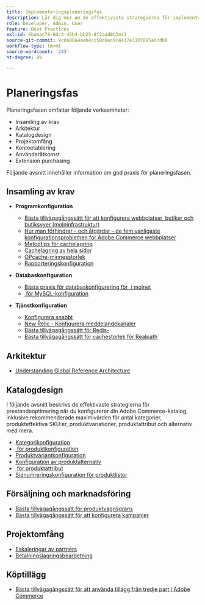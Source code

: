 ```yaml
---
title: Implementeringsplaneringsfas
description: Lär dig mer om de effektivaste strategierna för implementering i planeringsfasen av Adobe Commerce-projekt.
role: Developer, Admin, User
feature: Best Practices
exl-id: 6baeac79-8dc3-45b4-bb25-8f2add8b3443
source-git-commit: 9cda88a4aeb4cc58d8ec9c4417e3107885a6cdb8
workflow-type: tm+mt
source-wordcount: '243'
ht-degree: 0%

---
```


# Planeringsfas

Planeringsfasen omfattar följande verksamheter:

- Insamling av krav
- Arkitektur
- Katalogdesign
- Projektomfång
- Kontoetablering
- Användaråtkomst
- Extension purchasing

Följande avsnitt innehåller information om god praxis för planeringsfasen.

## Insamling av krav

- **Programkonfiguration**
   - [Bästa tillvägagångssätt för att konfigurera webbplatser, butiker och butiksvyer (molninfrastruktur)](sites-stores-store-views.md)
   - [Hur man förhindrar - och åtgärdar - de fem vanligaste konfigurationsproblemen för Adobe Commerce webbplatser](https://business.adobe.com/blog/how-to/usual-suspects-five-configuration-fixes-maximize-your-peak-sales)
   - [Metodtips för cachelagring](https://docs.magento.com/user-guide/system/cache-management.html#best-practices-for-caching)
   - [Cachelagring av hela sidor](https://developer.adobe.com/commerce/php/development/cache/page/public-content/)
   - [OPcache-minnesstorlek](opcache-memory-size.md)
   - [Rapporteringskonfiguration](reporting-configuration.md)

- **Databaskonfiguration**
   - [Bästa praxis för databaskonfigurering för &#x200B; i molnet](database-on-cloud.md)
   - [&#x200B; för MySQL-konfiguration](mysql-configuration.md)

- **Tjänstkonfiguration**
   - [Konfigurera snabbt](https://devdocs.magento.com/cloud/cdn/configure-fastly.html)
   - [New Relic - Konfigurera meddelandekanaler](https://devdocs.magento.com/cloud/project/new-relic.html#configure-notification-channels)
   - [Bästa tillvägagångssätt för Redis-&#x200B;](redis-service-configuration.md)
   - [Bästa tillvägagångssätt för cachestorlek för Realpath](realpath-cache-size.md)

## **Arkitektur**

<!--Asset not yet integrated
- [GRA Architecture examples](https://wiki.corp.adobe.com/x/kD4ykw)
-->
- [Understanding Global Reference Architecture](../../../implementation-playbook/architecture/global-reference/overview.md)

## **Katalogdesign**

I följande avsnitt beskrivs de effektivaste strategierna för prestandaoptimering när du konfigurerar din Adobe Commerce-katalog, inklusive rekommenderade maximivärden för antal kategorier, produkteffektiva SKU:er, produktvariationer, produktattribut och alternativ med mera.

- [Kategorikonfiguration](catalog-management.md#category-limits)
- [&#x200B; för produktkonfiguration](catalog-management.md#product-sku-limits)
- [Produktvariantkonfiguration](catalog-management.md#product-variations)
- [Konfiguration av produktalternativ](catalog-management.md#product-options)
- [&#x200B; för produktattribut](catalog-management.md#product-attributes)
- [Sidnumreringskonfiguration för produktlistor](catalog-management.md#product-listing-pagination)

## **Försäljning och marknadsföring**

- [Bästa tillvägagångssätt för produktvagnsgräns](catalog-management.md#cart-limits)
- [Bästa tillvägagångssätt för att konfigurera kampanjer](catalog-management.md#promotions)

## **Projektomfång**

- [Eskaleringar av partners](partner-escalation.md)
- [Betalningslagringsbearbetning](payment-processing-storage.md)

## **Köptillägg**

- [Bästa tillvägagångssätt för att använda tillägg från tredje part i Adobe Commerce](extensions.md)
